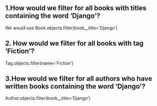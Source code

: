 ## 1.How would we filter for all books with titles containing the word ‘Django’?
We would use Book.objects.filter(book__title='Django')

## 2. How would we filter for all books with tag ‘Fiction’?
Tag.objects.filter(name='Fiction')

## 3.How would we filter for all authors who have written books containing the word ‘Django’?
Author.objects.filter(book__title='Django')
